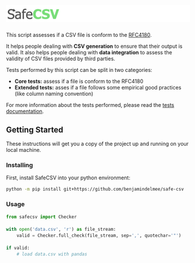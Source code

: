 # ![SafeCSV](misc/safe_csv.png)

This script assesses if a CSV file is conform to the [RFC4180](https://tools.ietf.org/html/rfc4180).

It helps people dealing with **CSV generation** to ensure that their output is valid. It also helps people dealing with **data integration** to assess the validity of CSV files provided by third parties.

Tests performed by this script can be split in two categories:
- **Core tests:** assess if a file is conform to the RFC4180
- **Extended tests:** asses if a file follows some empirical good practices (like column naming convention)
 
For more information about the tests performed, please read the [tests documentation](doc/tests.md).

## Getting Started

These instructions will get you a copy of the project up and running on your local machine.

### Installing

First, install SafeCSV into your python environment:

```bash
python -m pip install git+https://github.com/benjamindelmee/safe-csv
```

### Usage

```python
from safecsv import Checker

with open('data.csv', 'r') as file_stream:
    valid = Checker.full_check(file_stream, sep=',', quotechar='"')

if valid:
    # load data.csv with pandas
```